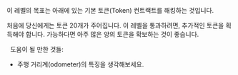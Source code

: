 이 레벨의 목표는 아래에 있는 기본 토큰(Token) 컨트랙트를 해킹하는 것입니다. 

처음에 당신에게는 토큰 20개가 주어집니다. 이 레벨을 통과하려면, 추가적인 토큰을 획득해야 합니다. 가능하다면 아주 많은 양의 토큰을 확보하는 것이 좋습니다.

&nbsp;
도움이 될 만한 것들:
* 주행 거리계(odometer)의 특징을 생각해보세요.